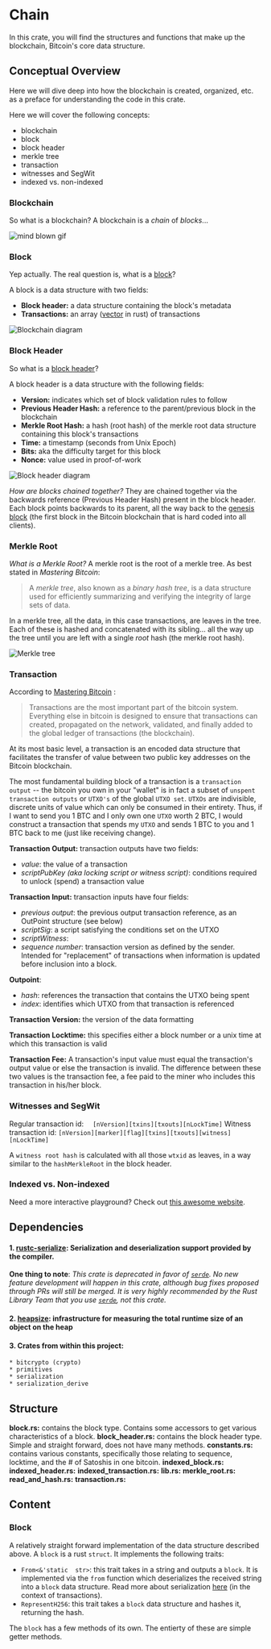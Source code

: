 # Chain

In this crate, you will find the structures and functions that make up the blockchain, Bitcoin's core data structure.

## Conceptual Overview
Here we will dive deep into how the blockchain is created, organized, etc. as a preface for understanding the code in this crate.

Here we will cover the following concepts:
* blockchain
* block
* block header
* merkle tree
* transaction
* witnesses and SegWit
* indexed vs. non-indexed

### Blockchain
So what is a blockchain? A blockchain is a *chain* of *blocks*...

![mind blown gif](https://media.giphy.com/media/OK27wINdQS5YQ/giphy.gif)

### Block
Yep actually. The real question is, what is a [block](https://github.com/bitcoinbook/bitcoinbook/blob/develop/ch09.asciidoc#structure-of-a-block)?

A block is a data structure with two fields:
* **Block header:** a data structure containing the block's metadata
* **Transactions:** an array ([vector](https://doc.rust-lang.org/book/second-edition/ch08-01-vectors.html) in rust) of transactions

![Blockchain diagram](https://raw.githubusercontent.com/pluralsight/guides/master/images/8cd8b94f-d05f-41e8-a0f1-70853f390094.png)

### Block Header
So what is a [block header](https://github.com/bitcoinbook/bitcoinbook/blob/develop/ch09.asciidoc#block-header)?

A block header is a data structure with the following fields:
* **Version:** indicates which set of block validation rules to follow
* **Previous Header Hash:** a reference to the parent/previous block in the blockchain
* **Merkle Root Hash:** a hash (root hash) of the merkle root data structure containing this block's transactions
* **Time:** a timestamp (seconds from Unix Epoch)
* **Bits:** aka the difficulty target for this block
* **Nonce:** value used in proof-of-work

![Block header diagram](https://i.stack.imgur.com/BiaJK.png)

*How are blocks chained together?* They are chained together via the backwards reference (Previous Header Hash) present in the block header. Each block points backwards to its parent, all the way back to the [genesis block](https://github.com/bitcoinbook/bitcoinbook/blob/develop/ch09.asciidoc#the-genesis-block) (the first block in the Bitcoin blockchain that is hard coded into all clients).

### Merkle Root
*What is a Merkle Root?* A merkle root is the root of a merkle tree. As best stated in *Mastering Bitcoin*:

> A _merkle tree_, also known as a _binary hash tree_, is a data
> structure used for efficiently summarizing and verifying the integrity of large sets of data.

In a merkle tree, all the data, in this case transactions, are leaves in the tree. Each of these is hashed and concatenated with its sibling... all the way up the tree until you are left with a single *root* hash (the merkle root hash). 

![Merkle tree](https://upload.wikimedia.org/wikipedia/commons/9/95/Hash_Tree.svg)



### Transaction
According to [Mastering Bitcoin](https://github.com/bitcoinbook/bitcoinbook/) :

> Transactions are the most important part of the bitcoin system. Everything else in bitcoin is designed to ensure that transactions can  created, propagated on the network, validated, and finally added to the global ledger of transactions (the blockchain).

At its most basic level, a transaction is an encoded data structure that facilitates the transfer of value between two public key addresses on the Bitcoin blockchain.

The most fundamental building block of a transaction is a `transaction output` -- the bitcoin you own in your "wallet" is in fact a subset of `unspent transaction outputs` or `UTXO's` of the global `UTXO set`. `UTXOs` are indivisible, discrete units of value which can only be consumed in their entirety. Thus, if I want to send you 1 BTC and I only own one `UTXO` worth 2 BTC, I would construct a transaction that spends my `UTXO` and sends 1 BTC to you and 1 BTC back to me (just like receiving change).

**Transaction Output:** transaction outputs have two fields:
* *value*: the value of a transaction
* *scriptPubKey (aka locking script or witness script)*: conditions required to unlock (spend) a transaction value

**Transaction Input:** transaction inputs have four fields:
* *previous output*: the previous output transaction reference, as an OutPoint structure (see below)
* *scriptSig*: a script satisfying the conditions set on the UTXO
* *scriptWitness*:
* *sequence number*: transaction version as defined by the sender. Intended for "replacement" of transactions when information is updated before inclusion into a block.

**Outpoint**: 
* *hash*: references the transaction that contains the UTXO being spent
* *index*: identifies which UTXO from that transaction is referenced

**Transaction Version:** the version of the data formatting

**Transaction Locktime:** this specifies either a block number or a unix time at which this transaction is valid

**Transaction Fee:** A transaction's input value must equal the transaction's output value or else the transaction is invalid. The difference between these two values is the transaction fee, a fee paid to the miner who includes this transaction in his/her block.

### Witnesses and SegWit

Regular transaction id:
`  [nVersion][txins][txouts][nLockTime]`
Witness transaction id:
 `[nVersion][marker][flag][txins][txouts][witness][nLockTime]`

A `witness root hash` is calculated with all those `wtxid` as leaves, in a way similar to the `hashMerkleRoot` in the block header.


### Indexed vs. Non-indexed


Need a more interactive playground? Check out [this awesome website](https://anders.com/blockchain/).

## Dependencies
#### 1. [rustc-serialize](https://crates.io/crates/rustc-serialize): Serialization and deserialization support provided by the compiler.

**One thing to note**: *This crate is deprecated in favor of [`serde`](https://serde.rs/). No new feature development will happen in this crate, although bug fixes proposed through PRs will still be merged. It is very highly recommended by the Rust Library Team that you use [`serde`](https://serde.rs/), not this crate.*

#### 2. [heapsize](https://crates.io/crates/heapsize): infrastructure for measuring the total runtime size of an object on the heap

#### 3. Crates from within this project:
	* bitcrypto (crypto)
	* primitives
	* serialization
	* serialization_derive

## Structure
**block.rs:** contains the block type. Contains some accessors to get various characteristics of a block.
**block_header.rs:** contains the block header type. Simple and straight forward, does not have many methods.
**constants.rs:** contains various constants, specifically those relating to sequence, locktime, and the # of Satoshis in one bitcoin. 
**indexed_block.rs:**
**indexed_header.rs:**
**indexed_transaction.rs:**
**lib.rs:**
**merkle_root.rs:**
**read_and_hash.rs:**
**transaction.rs:**

## Content

### Block
A relatively straight forward implementation of the data structure described above. A `block` is a rust `struct`. It implements the following traits:
* ```From<&'static  str>```: this trait takes in a string and outputs a `block`. It is implemented via the `from` function which deserializes the received string into a `block` data structure. Read more about serialization [here](https://github.com/bitcoinbook/bitcoinbook/blob/develop/ch06.asciidoc#transaction-serializationoutputs) (in the context of transactions).
* ```RepresentH256```: this trait takes a `block` data structure and hashes it, returning the hash.

The `block` has a few methods of its own. The entierty of these are simple getter methods.